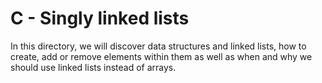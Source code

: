 # C - Singly linked lists

In this directory, we will discover data structures and linked lists, how to create, add or remove elements within them as well as when and why we should use linked lists instead of arrays.
